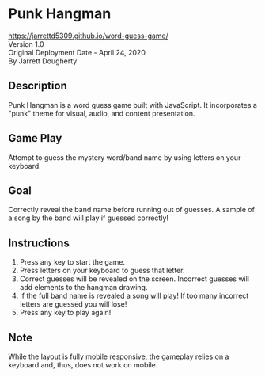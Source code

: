 # Punk Hangman
<https://jarrettd5309.github.io/word-guess-game/> \
Version 1.0 \
Original Deployment Date - April 24, 2020\
By Jarrett Dougherty

## Description
Punk Hangman is a word guess game built with JavaScript. It incorporates a "punk" theme for visual, audio, and content presentation.

## Game Play
Attempt to guess the mystery word/band name by using letters on your keyboard.

## Goal
Correctly reveal the band name before running out of guesses. A sample of a song by the band will play if guessed correctly!

## Instructions
1. Press any key to start the game.
2. Press letters on your keyboard to guess that letter.
3. Correct guesses will be revealed on the screen. Incorrect guesses will add elements to the hangman drawing.
4. If the full band name is revealed a song will play! If too many incorrect letters are guessed you will lose!
5. Press any key to play again!

## Note
While the layout is fully mobile responsive, the gameplay relies on a keyboard and, thus, does not work on mobile.